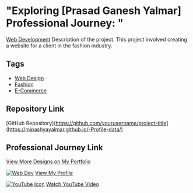 # "Exploring [Prasad Ganesh Yalmar] Professional Journey: "
[Web Development](URL)
Description of the project. This project involved creating a website for a client in the fashion industry.

## Tags
- [Web Design](#)
- [Fashion](#)
- [E-Commerce](#)

## Repository Link
[GitHub Repository](https://github.com/yourusername/project-title](https://mipashyayalmar.github.io/-Profile-data/)





##  Professional Journey Link
[View More Designs on My Portfolio](https://mipashyayalmar.github.io/-Profile-data/)

[![Web Dev](URL_OF_PERSON_ICON)](URL_OF_PERSON_PROFILE)
[View My Profile](URL_OF_PERSON_PROFILE)


[![YouTube Icon](URL_OF_YOUTUBE_ICON)](URL_OF_YOUTUBE_VIDEO)
[Watch YouTube Video](URL_OF_YOUTUBE_VIDEO)
